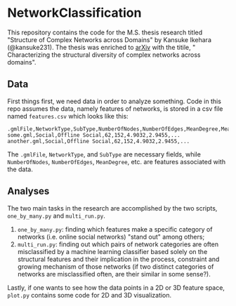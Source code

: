 # NetworkClassification

This repository contains the code for the M.S. thesis research titled
"Structure of Complex Networks across Domains" by Kansuke Ikehara (@kansuke231).
The thesis was enriched to [arXiv](https://arxiv.org/abs/1710.11304) with the titile, "
Characterizing the structural diversity of complex networks across domains".

## Data
First things first, we need data in order to analyze something. Code in this repo
 assumes the data, namely features of networks, is stored in a csv file named
 `features.csv` which looks like this:

```
.gmlFile,NetworkType,SubType,NumberOfNodes,NumberOfEdges,MeanDegree,MeanGeodesicDistance,...
some.gml,Social,Offline Social,62,152,4.9032,2.9455,...
another.gml,Social,Offline Social,62,152,4.9032,2.9455,...
```

The `.gmlFile`, `NetworkType`, and `SubType` are necessary fields,
while `NumberOfNodes`, `NumberOfEdges`, `MeanDegree`, etc. are features associated with the data.

## Analyses
The two main tasks in the research are accomplished by the two scripts, `one_by_many.py` and `multi_run.py`.

1. `one_by_many.py`: finding which features make a specific category of networks (i.e. online social networks) "stand out"
among others;
2. `multi_run.py`: finding out which pairs of network categories are often misclassified
by a machine learning classifier based solely on the structural features and their implication in the process,
constraint and growing mechanism of those networks (if two distinct categories of networks are misclassified often, are their similar in some sense?).

Lastly, if one wants to see how the data points in a 2D or 3D feature space, `plot.py` contains some code for 2D and 3D visualization.





